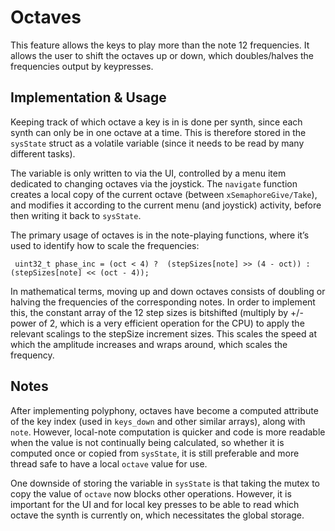 # Octaves

This feature allows the keys to play more than the note 12 frequencies. It allows the user to shift the octaves up or down, which doubles/halves the frequencies output by keypresses.

## Implementation & Usage

Keeping track of which octave a key is in is done per synth, since each synth can only be in one octave at a time. This is therefore stored in the `sysState` struct as a volatile variable (since it needs to be read by many different tasks).

The variable is only written to via the UI, controlled by a menu item dedicated to changing octaves via the joystick. The `navigate` function creates a local copy of the current octave (between `xSemaphoreGive/Take`), and modifies it according to the current menu (and joystick) activity, before then writing it back to `sysState`.

The primary usage of octaves is in the note-playing functions, where it’s used to identify how to scale the frequencies:

``
  uint32_t phase_inc = (oct < 4) ? 
    (stepSizes[note] >> (4 - oct)) : 
    (stepSizes[note] << (oct - 4));``

In mathematical terms, moving up and down octaves consists of doubling or halving the frequencies of the corresponding notes. In order to implement this, the constant array of the 12 step sizes is bitshifted (multiply by +/- power of 2, which is a very efficient operation for the CPU) to apply the relevant scalings to the stepSize increment sizes. This scales the speed at which the amplitude increases and wraps around, which scales the frequency.

## Notes

After implementing polyphony, octaves have become a computed attribute of the key index (used in `keys_down` and other similar arrays), along with `note`. However, local-note computation is quicker and code is more readable when the value is not continually being calculated, so whether it is computed once or copied from `sysState`, it is still preferable and more thread safe to have a local `octave` value for use.

One downside of storing the variable in `sysState` is that taking the mutex to copy the value of `octave` now blocks other operations. However, it is important for the UI and for local key presses to be able to read which octave the synth is currently on, which necessitates the global storage.
